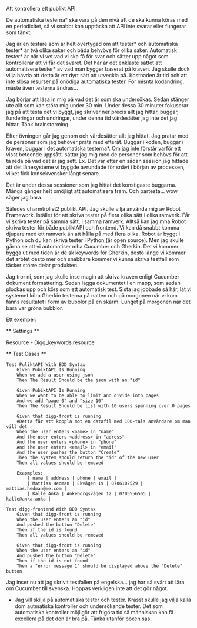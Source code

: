 Att kontrollera ett publikt API

De automatiska testerna* ska vara på den nivå att de ska kunna köras med en periodicitet, så vi snabbt kan upptäcka att API inte svarar eller fungerar som tänkt.

Jag är en testare som är helt övertygad om att tester* och automatiska tester* är två olika saker och båda behvövs för olika saker.
Automatisk tester* är när vi vet vad vi ska få för svar och sätter upp något som kontrollerar att vi får det svaret. 
Det här är det enklaste sättet att automatisera tester* av vad man bygger baserat på kraven. 
Jag skulle dock vilja hävda att detta är ett dyrt sätt att utveckla på. Kostnaden är tid och att inte slösa resurser på onödiga automatiska tester.
För misnta kodändring, måste även testerna ändras...

Jag börjar att läsa in mig på vad det är som ska undersökas.
Sedan stänger ute allt som kan störa mig under 30 min.
Under dessa 30 minuter fokuserar jag på att testa det vi byggt, jag skriver ner precis allt jag hittar, buggar, funderingar och undringar, under denna tid värdesätter jag inte det jag hittar. Tänk brainstorming.

Efter övningen går jag genom och värdesätter allt jag hittat. Jag pratar med de personer som jag behöver prata med efteråt. Buggar i koden, buggar i kraven, buggar i det automatiska testerna*.
Om jag inte förstår varför ett visst beteende uppsått. sättar jag mig med de personer som behövs för att ta reda på vad det är jag sett.
Ex. Det var efter en sådan session jag hittade att det lånesysteme vi byggde avrundade för snävt i början av processen, vilket fick konsekvensker långt senare. 

Det är under dessa sessioner som jag hittat det konstigaste buggarna. Många gånger helt omöjligt att automatisera fram. Och partesta... wow säger jag bara.

Således charmtrollet2 publikt API.
Jag skulle vilja använda mig av Robot Framework.
Istället för att skriva tester på flera olika sätt i olika ramverk.
Får vi skriva tester på samma sätt, i samma ramverk.
Alltså kan jag mha Robot skriva tester för både publiktAPI och frontend.
Vi kan då snabbt komma djupare med ett ramverk än att hålla på med flera olika.
Robot är byggt i Python och du kan skriva tester i Python (är open source).
Men jag skulle gärna se att vi automatiser mha Cucumber och Gherkin.
Det vi kommer bygga ut med tiden är de sk keywords för Gherkin, desto länge vi kommer det arbtet desto mer och snabbare kommer vi kunna skriva testfall som täcker större delar produkten.

Jag tror ni, som jag skulle inse magin att skriva kraven enligt Cucumber dokument formattering. Sedan lägga dokumentet i en mapp, som sedan plockas upp och körs som ett automatisk test. Sista jag jobbade så här, lät vi systemet köra Gherkin testerna på natten och på morgonen när vi kom fanns resultatet i form av bubblor på en skärm. Lunget på morgonen när det bara var gröna bubblor.

Ett exempel:

** Settings **

Resource - Digg_keywords.resource

** Test Cases **
```
Test PuliktAPI With BDD Syntax
    Given PubiktAPI Is Running
    When we add a user using json
    Then The Result Should be the json with an "id"

    Given PubiktAPI Is Running
    When we want to be able to limit and divide into pages
    And we add "page 0" and "size 10"
    Then The Result Should be list with 10 users spanning over 0 pages

    Given that digg-front is running
    #Detta får att koppla mot en datafil med 100-tals användare om man vill det
    When the user enters <name> in "name"
    And the user enters <address> in "adress"
    And the user enters <phone> in "phone"
    And the user enters <email> in "email"
    And the user pushes the button "Create"
    Then the system should return the "id" of the new user
    Then all values should be removed  

    Exapmples:
    	| name | address | phone | email |
    	| Mattias Hedman | Ekvägen 19 | 0706102529 | mattias.hedman@me.com |
    	| Kalle Anka | Ankeborgsvägen 12 | 0705556565 | kalle@anka.anka |

Test digg-frontend With BDD Syntax
    Given that digg-front is running
    When the user enters an "id"
    And pushed the button "Delete"
    Then if the id is found
    Then all values should be removed

    Given that digg-front is running
    When the user enters an "id"
    And pushed the button "Delete"
    Then if the id is not found
    Then a "error message 1" should be displayed above the "Delete" button
```


Jag inser nu att jag skrivit testfallen på engelska... jag har så svårt att lära om Cucumber till svenska.
Hoppas verkligen inte att det gör något.

* Jag vill skilja på automatiska tester och tester.
Krasst skulle jag vilja kalla dom autmatiska kontroller och undersökande tester.
Det som automatiska kontroller möjligör att frigöra tid så människan kan få excellera på det den är bra på. Tänka utanför boxen sas.
